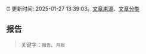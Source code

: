 :alarm_clock: 更新时间: 2025-01-27 13:39:03。[文章来源](/README.md)、[文章分类](/TAGS.md)

## 报告


> 关键字：`报告`、`月报`



